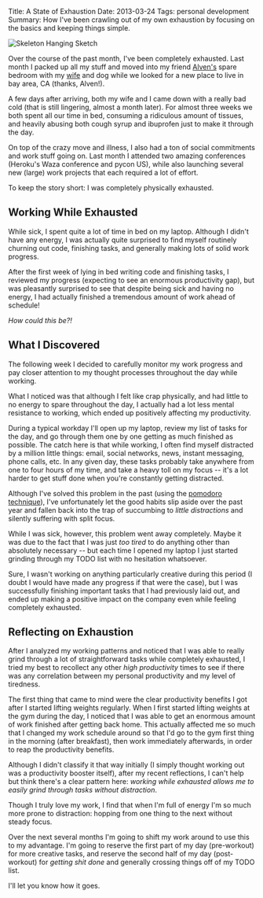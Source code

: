 Title: A State of Exhaustion
Date: 2013-03-24
Tags: personal development
Summary:
    How I've been crawling out of my own exhaustion by focusing on the basics
    and keeping things simple.


![Skeleton Hanging Sketch][]


Over the course of the past month, I've been completely exhausted.  Last month
I packed up all my stuff and moved into my friend [Alven's][] spare bedroom
with my [wife][] and dog while we looked for a new place to live in bay area,
CA (thanks, Alven!).

A few days after arriving, both my wife and I came down with a really bad cold
(that is still lingering, almost a month later).  For almost three weeks we
both spent all our time in bed, consuming a ridiculous amount of tissues, and
heavily abusing both cough syrup and ibuprofen just to make it through the day.

On top of the crazy move and illness, I also had a ton of social commitments
and work stuff going on.  Last month I attended two amazing conferences
(Heroku's Waza conference and pycon US), while also launching several new
(large) work projects that each required a lot of effort.

To keep the story short: I was completely physically exhausted.


## Working While Exhausted

While sick, I spent quite a lot of time in bed on my laptop.  Although I didn't
have any energy, I was actually quite surprised to find myself routinely
churning out code, finishing tasks, and generally making lots of solid work
progress.

After the first week of lying in bed writing code and finishing tasks, I
reviewed my progress (expecting to see an enormous productivity gap), but was
pleasantly surprised to see that despite being sick and having no energy, I had
actually finished a tremendous amount of work ahead of schedule!

*How could this be?!*


## What I Discovered

The following week I decided to carefully monitor my work progress and pay
closer attention to my thought processes throughout the day while working.

What I noticed was that although I felt like crap physically, and had little to
no energy to spare throughout the day, I actually had a lot less mental
resistance to working, which ended up positively affecting my productivity.

During a typical workday I'll open up my laptop, review my list of tasks for
the day, and go through them one by one getting as much finished as possible.
The catch here is that while working, I often find myself distracted by a
million little things: email, social networks, news, instant messaging, phone
calls, etc.  In any given day, these tasks probably take anywhere from one to
four hours of my time, and take a heavy toll on my focus -- it's a lot harder
to get stuff done when you're constantly getting distracted.

Although I've solved this problem in the past (using the
[pomodoro technique][]), I've unfortunately let the good habits slip aside over
the past year and fallen back into the trap of succumbing to
*little distractions* and silently suffering with split focus.

While I was sick, however, this problem went away completely.  Maybe it was due
to the fact that I was just *too tired* to do anything other than absolutely
necessary -- but each time I opened my laptop I just started grinding through
my TODO list with no hesitation whatsoever.

Sure, I wasn't working on anything particularly creative during this period (I
doubt I would have made any progress if that were the case), but I was
successfully finishing important tasks that I had previously laid out, and ended
up making a positive impact on the company even while feeling completely
exhausted.


## Reflecting on Exhaustion

After I analyzed my working patterns and noticed that I was able to really
grind through a lot of straightforward tasks while completely exhausted, I
tried my best to recollect any other *high productivity* times to see if there
was any correlation between my personal productivity and my level of tiredness.

The first thing that came to mind were the clear productivity benefits I got
after I started lifting weights regularly.  When I first started lifting
weights at the gym during the day, I noticed that I was able to get an enormous
amount of work finished after getting back home.  This actually affected me so
much that I changed my work schedule around so that I'd go to the gym first
thing in the morning (after breakfast), then work immediately afterwards, in
order to reap the productivity benefits.

Although I didn't classify it that way initially (I simply thought working out
was a productivity booster itself), after my recent reflections, I can't help
but think there's a clear pattern here: *working while exhausted allows me to
easily grind through tasks without distraction*.

Though I truly love my work, I find that when I'm full of energy I'm so much
more prone to distraction: hopping from one thing to the next without steady
focus.

Over the next several months I'm going to shift my work around to use this to
my advantage.  I'm going to reserve the first part of my day (pre-workout) for
more creative tasks, and reserve the second half of my day (post-workout) for
*getting shit done* and generally crossing things off of my TODO list.

I'll let you know how it goes.


  [Skeleton Hanging Sketch]: {filename}/images/2013/skeleton-hanging-sketch.png "Skeleton Hanging Sketch"
  [Alven's]: http://zaidox.com/ "Alven Zaidos' Personal Website"
  [wife]: http://hardlyfunny.com/ "Hardly Funny"
  [pomodoro technique]: http://www.amazon.com/gp/product/1934356506/ref=as_li_ss_tl?ie=UTF8&camp=1789&creative=390957&creativeASIN=1934356506&linkCode=as2&tag=rdegges-20 "The Pomodoro Technique"
